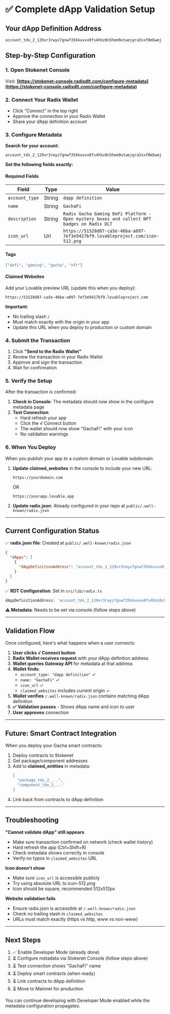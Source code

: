 # ✅ Complete dApp Validation Setup

## Your dApp Definition Address
```
account_tdx_2_129vr3rwyz7gnwf35kkuxvx0fs4hkz0n5hem9utaejqra3sxf0m5wej
```

## Step-by-Step Configuration

### 1. Open Stokenet Console
Visit: **[https://stokenet-console.radixdlt.com/configure-metadata](https://stokenet-console.radixdlt.com/configure-metadata)**

### 2. Connect Your Radix Wallet
- Click "Connect" in the top right
- Approve the connection in your Radix Wallet
- Share your dApp definition account

### 3. Configure Metadata

**Search for your account:**
```
account_tdx_2_129vr3rwyz7gnwf35kkuxvx0fs4hkz0n5hem9utaejqra3sxf0m5wej
```

**Set the following fields exactly:**

#### Required Fields

| Field | Type | Value |
|-------|------|-------|
| `account_type` | String | `dapp definition` |
| `name` | String | `GachaFi` |
| `description` | String | `Radix Gacha Gaming DeFi Platform - Open mystery boxes and collect NFT badges on Radix DLT` |
| `icon_url` | Url | `https://51528d87-ca5e-46ba-a097-7ef3e9427bf9.lovableproject.com/icon-512.png` |

#### Tags
```json
["defi", "gaming", "gacha", "nft"]
```

#### Claimed Websites
Add your Lovable preview URL (update this when you deploy):
```
https://51528d87-ca5e-46ba-a097-7ef3e9427bf9.lovableproject.com
```

**Important:** 
- No trailing slash `/`
- Must match exactly with the origin in your app
- Update this URL when you deploy to production or custom domain

### 4. Submit the Transaction

1. Click **"Send to the Radix Wallet"**
2. Review the transaction in your Radix Wallet
3. Approve and sign the transaction
4. Wait for confirmation

### 5. Verify the Setup

After the transaction is confirmed:

1. **Check in Console**: The metadata should now show in the configure metadata page
2. **Test Connection**: 
   - Hard refresh your app
   - Click the √ Connect button
   - The wallet should now show "GachaFi" with your icon
   - No validation warnings

### 6. When You Deploy

When you publish your app to a custom domain or Lovable subdomain:

1. **Update claimed_websites** in the console to include your new URL:
   ```
   https://yourdomain.com
   ```
   OR
   ```
   https://yourapp.lovable.app
   ```

2. **Update radix.json**: Already configured in your repo at `public/.well-known/radix.json`

---

## Current Configuration Status

✅ **radix.json file**: Created at `public/.well-known/radix.json`
```json
{
  "dApps": [
    {
      "dAppDefinitionAddress": "account_tdx_2_129vr3rwyz7gnwf35kkuxvx0fs4hkz0n5hem9utaejqra3sxf0m5wej"
    }
  ]
}
```

✅ **RDT Configuration**: Set in `src/lib/radix.ts`
```typescript
dAppDefinitionAddress: 'account_tdx_2_129vr3rwyz7gnwf35kkuxvx0fs4hkz0n5hem9utaejqra3sxf0m5wej'
```

⚠️ **Metadata**: Needs to be set via console (follow steps above)

---

## Validation Flow

Once configured, here's what happens when a user connects:

1. **User clicks √ Connect button**
2. **Radix Wallet receives request** with your dApp definition address
3. **Wallet queries Gateway API** for metadata at that address
4. **Wallet finds**:
   - `account_type: "dapp definition"` ✓
   - `name: "GachaFi"` ✓
   - `icon_url` ✓
   - `claimed_websites` includes current origin ✓
5. **Wallet verifies** `/.well-known/radix.json` contains matching dApp definition
6. **✅ Validation passes** - Shows dApp name and icon to user
7. **User approves** connection

---

## Future: Smart Contract Integration

When you deploy your Gacha smart contracts:

1. Deploy contracts to Stokenet
2. Get package/component addresses
3. Add to **claimed_entities** in metadata:
   ```json
   [
     "package_tdx_2_...",
     "component_tdx_2_..."
   ]
   ```
4. Link back from contracts to dApp definition

---

## Troubleshooting

**"Cannot validate dApp" still appears**
- Make sure transaction confirmed on network (check wallet history)
- Hard refresh the app (Ctrl+Shift+R)
- Check metadata shows correctly in console
- Verify no typos in `claimed_websites` URL

**Icon doesn't show**
- Make sure `icon_url` is accessible publicly
- Try using absolute URL to icon-512.png
- Icon should be square, recommended 512x512px

**Website validation fails**
- Ensure radix.json is accessible at `/.well-known/radix.json`
- Check no trailing slash in `claimed_websites`
- URLs must match exactly (https vs http, www vs non-www)

---

## Next Steps

1. ✅ Enable Developer Mode (already done)
2. ⏳ Configure metadata via Stokenet Console (follow steps above)
3. ⏳ Test connection shows "GachaFi" name
4. ⏳ Deploy smart contracts (when ready)
5. ⏳ Link contracts to dApp definition
6. ⏳ Move to Mainnet for production

You can continue developing with Developer Mode enabled while the metadata configuration propagates.

